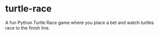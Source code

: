 # turtle-race
A fun Python Turtle Race game where you place a bet and watch turtles race to the finish line.
